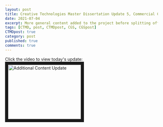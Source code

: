 ```yaml
---
layout: post
title: Creative Technologies Master Dissertation Update 5, Commercial Games Studio Solo Project Update 2
date: 2021-07-04
excerpt: More general content added to the project before splitting off.
tags: [CTMD, post, CTMDpost, CGS, CGSpost]
CTMDpost: true
category: post
published: true
comments: true
---
```

Click the video to view today's update:
<a href="http://www.youtube.com/watch?feature=player_embedded&v=yBQhGPZxAWg" target="_blank"><img src="http://img.youtube.com/vi/yBQhGPZxAWg/0.jpg" alt="Additional Content Update" width="240" height="180" border="10" /></a>